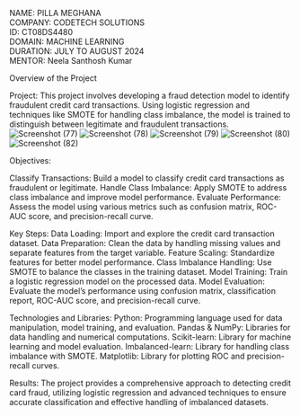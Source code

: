 NAME: PILLA MEGHANA  
COMPANY: CODETECH SOLUTIONS  
ID: CT08DS4480  
DOMAIN: MACHINE LEARNING  
DURATION: JULY TO AUGUST 2024  
MENTOR: Neela Santhosh Kumar  

Overview of the Project

Project:
This project involves developing a fraud detection model to identify fraudulent credit card transactions. Using logistic regression and techniques like SMOTE for handling class imbalance, the model is trained to distinguish between legitimate and fraudulent transactions.
![Screenshot (77)](https://github.com/user-attachments/assets/d1917a23-9cd2-4512-92bb-11bb90c23923)
![Screenshot (78)](https://github.com/user-attachments/assets/68020ced-ee03-4f7c-82f3-d7e421432dd3)
![Screenshot (79)](https://github.com/user-attachments/assets/c0e2fe76-3b79-45d0-a3b3-3b79e8ed7392)
![Screenshot (80)](https://github.com/user-attachments/assets/eb74cdd0-c16c-4438-b8d5-74674b1941fe)
![Screenshot (82)](https://github.com/user-attachments/assets/a80f3806-b8e3-4645-8b1e-7a7829f06211)


Objectives:

Classify Transactions: Build a model to classify credit card transactions as fraudulent or legitimate.
Handle Class Imbalance: Apply SMOTE to address class imbalance and improve model performance.
Evaluate Performance: Assess the model using various metrics such as confusion matrix, ROC-AUC score, and precision-recall curve.

Key Steps:
Data Loading: Import and explore the credit card transaction dataset.
Data Preparation: Clean the data by handling missing values and separate features from the target variable.
Feature Scaling: Standardize features for better model performance.
Class Imbalance Handling: Use SMOTE to balance the classes in the training dataset.
Model Training: Train a logistic regression model on the processed data.
Model Evaluation: Evaluate the model’s performance using confusion matrix, classification report, ROC-AUC score, and precision-recall curve.

Technologies and Libraries:
Python: Programming language used for data manipulation, model training, and evaluation.
Pandas & NumPy: Libraries for data handling and numerical computations.
Scikit-learn: Library for machine learning and model evaluation.
Imbalanced-learn: Library for handling class imbalance with SMOTE.
Matplotlib: Library for plotting ROC and precision-recall curves.

Results:
The project provides a comprehensive approach to detecting credit card fraud, utilizing logistic regression and advanced techniques to ensure accurate classification and effective handling of imbalanced datasets.

